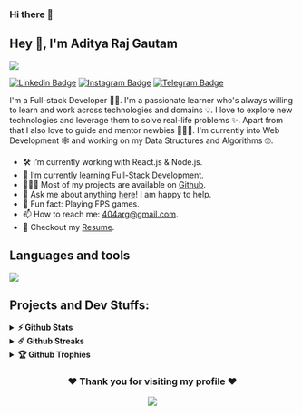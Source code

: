 ### Hi there 👋

## Hey 👋, I'm Aditya Raj Gautam
<!-- Top banner -->

![](/github_banner.png)

[![Linkedin Badge](https://img.shields.io/badge/-LinkedIn-0e76a8?style=flat-square&logo=Linkedin&logoColor=white)](https://linkedin.com/in/AdityaRajGautam)
[![Instagram Badge](https://img.shields.io/badge/-Instagram-e4405f?style=flat-square&logo=Instagram&logoColor=white)](https://instagram.com/aditya_raj1817/)
[![Telegram Badge](https://img.shields.io/badge/-Telegram-0088cc?style=flat-square&logo=Telegram&logoColor=white)](https://t.me/AdityaRajGautam1817)

I'm a Full-stack Developer 🧑‍💻. I'm a passionate learner who's always willing to learn and work across technologies and domains 💡. I love to explore new technologies and leverage them to solve real-life problems ✨. Apart from that I also love to guide and mentor newbies 👨🏻‍💻. I'm currently into Web Development 🕸️ and working on my Data Structures and Algorithms 🤓.

- 🛠 I’m currently working with React.js & Node.js.
- 🚀 I’m currently learning Full-Stack Development.
- 👨🏻‍💻 Most of my projects are available on [Github](https://github.com/AdityaRajGautam).
- 💬 Ask me about anything [here](https://github.com/ofmukesh/ofmukesh/issues/)! I am happy to help.
- 👾 Fun fact: Playing FPS games.
- 📫 How to reach me: 404arg@gmail.com.
- 📝 Checkout my [Resume](/Resume.pdf).

## Languages and tools
![](https://skillicons.dev/icons?i=html,css,js,python,cpp,mysql,react,nodejs,git,discord,materialui,bootstrap,figma)

## Projects and Dev Stuffs:

<details>	
  <summary><b>⚡ Github Stats</b></summary>

  <br />
  <img height="180em" src="https://github-readme-stats.vercel.app/api?username=AdityaRajGauttam&show_icons=true&hide_border=true&&count_private=true&include_all_commits=true" />
  <img height="180em" src="https://github-readme-stats.vercel.app/api/top-langs/?username=AdityaRajGautam&exclude_repo=KNN-Image-Classification&show_icons=true&hide_border=true&layout=compact&langs_count=8"/>
</details>

<details>	
  <summary><b>☄️ Github Streaks</b></summary>
  <br />
  
  ![GitHub streak stats](https://streak-stats.demolab.com/?user=AdityaRAjGautam)
</details>

<details>	
  <summary><b>🏆 Github Trophies</b></summary>
  <br />
  
  [![trophy](https://github-profile-trophy.vercel.app/?username=AdityaRAjGautam)](https://github.com/ryo-ma/github-profile-trophy)
</details>

<div align="center">

### ❤️ Thank you for visiting my profile ❤️
![](https://komarev.com/ghpvc/?username=marco)


</div>
